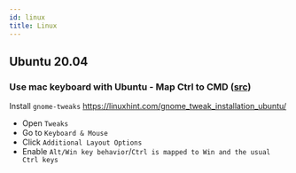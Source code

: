 ```yaml
---
id: linux
title: Linux
---
```


## Ubuntu 20.04
### Use mac keyboard with Ubuntu - Map Ctrl to CMD ([src](https://askubuntu.com/a/808588))

Install `gnome-tweaks` https://linuxhint.com/gnome_tweak_installation_ubuntu/
- Open `Tweaks`
- Go to `Keyboard & Mouse`
- Click `Additional Layout Options`
- Enable `Alt/Win key behavior`/`Ctrl is mapped to Win and the usual Ctrl keys`
